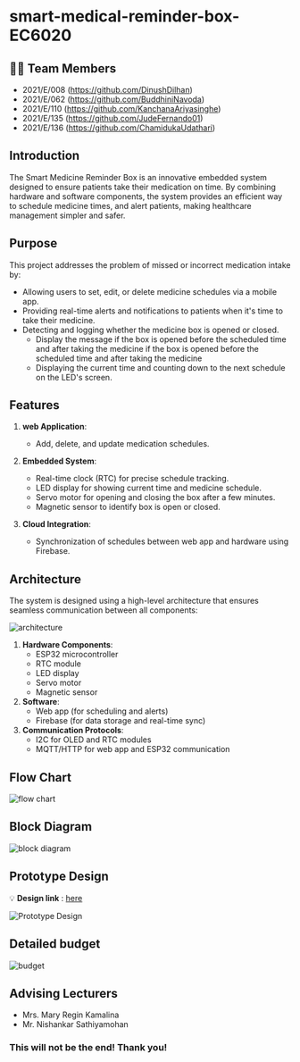 # smart-medical-reminder-box-EC6020
## 👩‍💻 Team Members

- 2021/E/008 (https://github.com/DinushDilhan)
- 2021/E/062 (https://github.com/BuddhiniNavoda)
- 2021/E/110 (https://github.com/KanchanaAriyasinghe)
- 2021/E/135 (https://github.com/JudeFernando01)
- 2021/E/136 (https://github.com/ChamidukaUdathari)

##  Introduction
The Smart Medicine Reminder Box is an innovative embedded system designed to ensure patients take their medication on time. By combining hardware and software components, the system provides an efficient way to schedule medicine times, and alert patients, making healthcare management simpler and safer.

##  Purpose
This project addresses the problem of missed or incorrect medication intake by:
- Allowing users to set, edit, or delete medicine schedules via a mobile app.
- Providing real-time alerts and notifications to patients when it's time to take their medicine.
- Detecting and logging whether the medicine box is opened or closed.
  - Display the message  if the box is opened before the scheduled time and after taking the medicine
  if the box is opened before the scheduled time and after taking the medicine
  - Displaying the current time and counting down to the next schedule on the LED's screen.

##  Features
1. **web Application**:
   - Add, delete, and update medication schedules.

2. **Embedded System**:
   - Real-time clock (RTC) for precise schedule tracking.
   - LED display for showing current time and medicine schedule.
   - Servo motor for opening and closing the box after a few minutes.
   - Magnetic sensor to identify box is open or closed.
3. **Cloud Integration**:
   - Synchronization of schedules between web app and hardware using Firebase.

##  Architecture
The system is designed using a high-level architecture that ensures seamless communication between all components:

  ![architecture](https://github.com/BuddhiniNavoda/smart-medical-reminder-box-EC6020/blob/main/Block_Diagram/Architechture.png?raw=true)
1. **Hardware Components**: 
   - ESP32 microcontroller
   - RTC module
   - LED display
   - Servo motor
   - Magnetic sensor
2. **Software**:
   - Web app (for scheduling and alerts)
   - Firebase (for data storage and real-time sync)
3. **Communication Protocols**:
   - I2C for OLED and RTC modules
   - MQTT/HTTP for web app and ESP32 communication
     
## Flow Chart
  ![flow chart](https://github.com/BuddhiniNavoda/smart-medical-reminder-box-EC6020/blob/main/Flow_Chart/flow%20chart.PNG?raw=true)

## Block Diagram
  ![block diagram](https://github.com/BuddhiniNavoda/smart-medical-reminder-box-EC6020/blob/main/Block_Diagram/Block%20diagram_1.jpg?raw=true)


## Prototype Design


  💡  **Design link** : [here](https://wokwi.com/projects/421039257316816897)


  
  ![Prototype Design](https://github.com/BuddhiniNavoda/smart-medical-reminder-box-EC6020/blob/main/Design/prototype%20design_1.jpg?raw=true
)

## Detailed budget
  ![budget](https://github.com/BuddhiniNavoda/smart-medical-reminder-box-EC6020/blob/main/Project_Proposal/buget_1.jpg?raw=true)


## Advising Lecturers
  - Mrs. Mary Regin Kamalina
  - Mr. Nishankar Sathiyamohan

### This will not be the end! Thank you!
  

   

